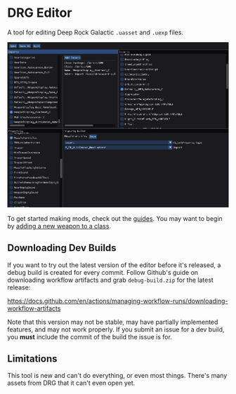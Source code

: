 # DRG Editor

A tool for editing Deep Rock Galactic `.uasset` and `.uexp` files.

![Screenshot of the program](/images/overview.png)

To get started making mods, check out the [guides](/guides/readme.md). You
may want to begin by [adding a new weapon to a class](/guides/add-weapon.md).

## Downloading Dev Builds

If you want to try out the latest version of the editor before it's released,
a debug build is created for every commit. Follow Github's guide on downloading
workflow artifacts and grab `debug-build.zip` for the latest release:

https://docs.github.com/en/actions/managing-workflow-runs/downloading-workflow-artifacts

Note that this version may not be stable, may have partially implemented features,
and may not work properly. If you submit an issue for a dev build, you **must**
include the commit of the build the issue is for.

## Limitations

This tool is new and can't do everything, or even most things. There's many
assets from DRG that it can't even open yet.
